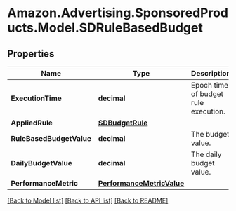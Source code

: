 # Amazon.Advertising.SponsoredProducts.Model.SDRuleBasedBudget

## Properties

Name | Type | Description | Notes
------------ | ------------- | ------------- | -------------
**ExecutionTime** | **decimal** | Epoch time of budget rule execution. | [optional] 
**AppliedRule** | [**SDBudgetRule**](SDBudgetRule.md) |  | [optional] 
**RuleBasedBudgetValue** | **decimal** | The budget value. | [optional] 
**DailyBudgetValue** | **decimal** | The daily budget value. | [optional] 
**PerformanceMetric** | [**PerformanceMetricValue**](PerformanceMetricValue.md) |  | [optional] 

[[Back to Model list]](../README.md#documentation-for-models) [[Back to API list]](../README.md#documentation-for-api-endpoints) [[Back to README]](../README.md)

